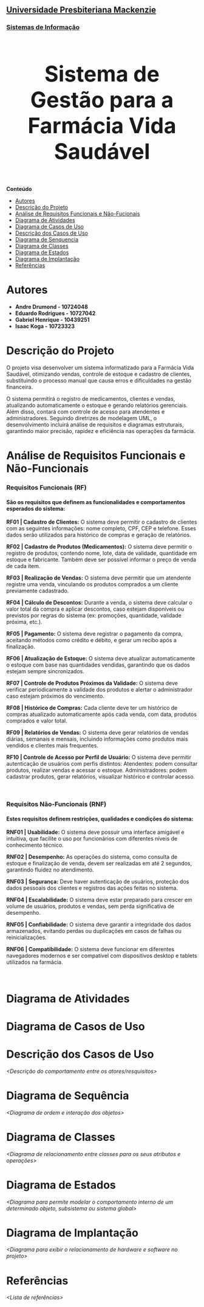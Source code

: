 <h2><a href= "https://www.mackenzie.br">Universidade Presbiteriana Mackenzie</a></h2>
<h3><a href= "https://www.mackenzie.br/graduacao/sao-paulo-higienopolis/sistemas-de-informacao">Sistemas de Informação</a></h3>


<font size="+12"><center>
<h3>Sistema de Gestão para a Farmácia Vida Saudável</h3>
</center></font>

**Conteúdo**

- [Autores](#nome-alunos)
- [Descrição do Projeto](#introdução-do-projeto)
- [Análise de Requisitos Funcionais e Não-Fucionais](#descrição-dos-requisitos)
- [Diagrama de Atividades](#diagrama-de-atividades) 
- [Diagrama de Casos de Uso](#diagrama-de-comportamento-atores)
- [Descrição dos Casos de Uso](#descrição-das-funcões)
- [Diagrama de Senquencia](#diagrama-de-ordem-interações)
- [Diagrama de Classes](#diagrama-orientado-objetos)
- [Diagrama de Estados](#diagrama-estrutura-componente)
- [Diagrama de Implantação](#diagrama-de-hardware-software)
- [Referências](#referências)


# Autores

* <b>Andre Drumond - 10724048</b>
* <b>Eduardo Rodrigues - 10727042</b>
* <b>Gabriel Henrique - 10439251</b>
* <b>Isaac Koga - 10723323</b>


# Descrição do Projeto

O projeto visa desenvolver um sistema informatizado para a Farmácia Vida Saudável, otimizando vendas, controle de estoque e cadastro de clientes, substituindo o processo manual que causa erros e dificuldades na gestão financeira. 

O sistema permitirá o registro de medicamentos, clientes e vendas, atualizando automaticamente o estoque e gerando relatórios gerenciais. Além disso, contará com controle de acesso para atendentes e administradores. Seguindo diretrizes de modelagem UML, o desenvolvimento incluirá análise de requisitos e diagramas estruturais, garantindo maior precisão, rapidez e eficiência nas operações da farmácia.

# Análise de Requisitos Funcionais e Não-Funcionais
<h3>Requisitos Funcionais (RF)</h3>

<h4>São os requisitos que definem as funcionalidades e comportamentos esperados do sistema:</h4>

<b>RF01 | Cadastro de Clientes:</b> O sistema deve permitir o cadastro de clientes com as seguintes informações: nome completo, CPF, CEP e telefone. Esses dados serão utilizados para histórico de compras e geração de relatórios. 

<b>RF02 | Cadastro de Produtos (Medicamentos):</b> O sistema deve permitir o registro de produtos, contendo nome, lote, data de validade, quantidade em estoque e fabricante. Também deve ser possível informar o preço de venda de cada item. 

<b>RF03 | Realização de Vendas:</b> O sistema deve permitir que um atendente registre uma venda, vinculando os produtos comprados a um cliente previamente cadastrado. 

<b>RF04 | Cálculo de Descontos:</b> Durante a venda, o sistema deve calcular o valor total da compra e aplicar descontos, caso estejam disponíveis ou previstos por regras do sistema (ex: promoções, quantidade, validade próxima, etc.). 

<b>RF05 | Pagamento:</b> O sistema deve registrar o pagamento da compra, aceitando métodos como crédito e débito, e gerar um recibo após a finalização. 

<b>RF06 | Atualização de Estoque:</b> O sistema deve atualizar automaticamente o estoque com base nas quantidades vendidas, garantindo que os dados estejam sempre sincronizados. 

<b>RF07 | Controle de Produtos Próximos da Validade:</b> O sistema deve verificar periodicamente a validade dos produtos e alertar o administrador caso estejam próximos do vencimento. 

<b>RF08 | Histórico de Compras:</b> Cada cliente deve ter um histórico de compras atualizado automaticamente após cada venda, com data, produtos comprados e valor total. 

<b>RF09 | Relatórios de Vendas:</b> O sistema deve gerar relatórios de vendas diárias, semanais e mensais, incluindo informações como produtos mais vendidos e clientes mais frequentes. 

<b>RF10 | Controle de Acesso por Perfil de Usuário:</b> O sistema deve permitir autenticação de usuários com perfis distintos: Atendentes: podem consultar produtos, realizar vendas e acessar o estoque. Administradores: podem cadastrar produtos, gerar relatórios, visualizar histórico e controlar acesso. 


</br>
<h3>Requisitos Não-Funcionais (RNF)</h3> 

<h4>Estes requisitos definem restrições, qualidades e condições do sistema:</h4> 

<b>RNF01 | Usabilidade:</b> O sistema deve possuir uma interface amigável e intuitiva, que facilite o uso por funcionários com diferentes níveis de conhecimento técnico. 

<b>RNF02 | Desempenho:</b> As operações do sistema, como consulta de estoque e finalização de venda, devem ser realizadas em até 2 segundos, garantindo fluidez no atendimento. 

<b>RNF03 | Segurança:</b> Deve haver autenticação de usuários, proteção dos dados pessoais dos clientes e registros das ações feitas no sistema. 

<b>RNF04 | Escalabilidade:</b> O sistema deve estar preparado para crescer em volume de usuários, produtos e vendas, sem perda significativa de desempenho. 

<b>RNF05 | Confiabilidade:</b> O sistema deve garantir a integridade dos dados armazenados, evitando perdas ou duplicações em casos de falhas ou reinicializações. 

<b>RNF06 | Compatibilidade:</b> O sistema deve funcionar em diferentes navegadores modernos e ser compatível com dispositivos desktop e tablets utilizados na farmácia.


</br>

# Diagrama de Atividades




# Diagrama de Casos de Uso




# Descrição dos Casos de Uso

*&lt;Descrição do comportamento entre os atores/resquisitos&gt;*

# Diagrama de Sequência

*&lt;Diagrama de ordem e interação dos objetos&gt;*

# Diagrama de Classes

*&lt;Diagrama de relacionamento entre classes para os seus atributos e operações&gt;*

# Diagrama de Estados

*&lt;Diagrama para permite modelar o comportamento interno de um determinado objeto, subsistema ou sistema global&gt;*

# Diagrama de Implantação

*&lt;Diagrama para exibir o relacionamento de hardware e software no projeto&gt;*

# Referências

*&lt;Lista de referências&gt;*
